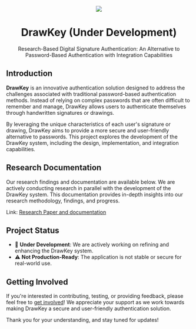<p align="center"><img src="https://github.com/s-m-quadri/draw-key/assets/88645248/a5345e66-e18a-4176-b371-d64c141152a6" /></p>
<h1 align="center">DrawKey (Under Development)</h1>
<p align="center">Research-Based Digital Signature Authentication: An Alternative to Password-Based Authentication with Integration Capabilities</p>

## Introduction

**DrawKey** is an innovative authentication solution designed to address the challenges associated with traditional password-based authentication methods. Instead of relying on complex passwords that are often difficult to remember and manage, DrawKey allows users to authenticate themselves through handwritten signatures or drawings.

By leveraging the unique characteristics of each user's signature or drawing, DrawKey aims to provide a more secure and user-friendly alternative to passwords. This project explores the development of the DrawKey system, including the design, implementation, and integration capabilities.

## Research Documentation

Our research findings and documentation are available below. We are actively conducting research in parallel with the development of the DrawKey system. This documentation provides in-depth insights into our research methodology, findings, and progress.

Link: [Research Paper and documentation](https://s-m-quadri.gitbook.io/drawkey/)

## Project Status

- 🚧 **Under Development**: We are actively working on refining and enhancing the DrawKey system.
- ⚠️ **Not Production-Ready**: The application is not stable or secure for real-world use.

## Getting Involved

If you're interested in contributing, testing, or providing feedback, please feel free to <a href="mailto:dev.smq@gmail.com">get involved</a>! We appreciate your support as we work towards making DrawKey a secure and user-friendly authentication solution.

Thank you for your understanding, and stay tuned for updates!
